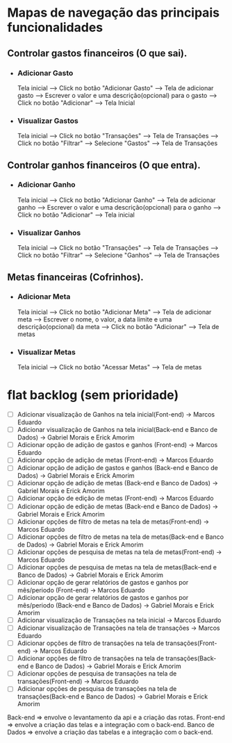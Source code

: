 # Mapas de navegação das principais funcionalidades

## Controlar gastos financeiros (O que sai).

- ### Adicionar Gasto
    Tela inicial --> Click no botão "Adicionar Gasto" --> Tela de adicionar gasto --> Escrever o valor e uma descrição(opcional) para o gasto --> Click no botão "Adicionar" --> Tela Inicial

- ### Visualizar Gastos 
    Tela inicial --> Click no botão "Transações" --> Tela de Transações --> Click no botão "Filtrar" --> Selecione "Gastos" --> Tela de Transações

## Controlar ganhos financeiros (O que entra).

- ### Adicionar Ganho
    Tela inicial --> Click no botão "Adicionar Ganho" --> Tela de adicionar ganho --> Escrever o valor e uma descrição(opcional) para o ganho --> Click no botão "Adicionar" --> Tela inicial

- ### Visualizar Ganhos 
    Tela inicial --> Click no botão "Transações" --> Tela de Transações --> Click no botão "Filtrar" --> Selecione "Ganhos" --> Tela de Transações

## Metas financeiras (Cofrinhos).

- ### Adicionar Meta
    Tela inicial --> Click no botão "Adicionar Meta" --> Tela de adicionar meta  --> Escrever o nome, o valor, a data limite e uma descrição(opcional) da meta --> Click no botão "Adicionar" --> Tela de metas

- ### Visualizar Metas
    Tela inicial --> Click no botão "Acessar Metas" --> Tela de metas

# flat backlog (sem prioridade)

- [ ] Adicionar visualização de Ganhos na tela inicial(Font-end) -> Marcos Eduardo
- [ ] Adicionar visualização de Ganhos na tela inicial(Back-end e Banco de Dados)  -> Gabriel Morais e Erick Amorim
- [ ] Adicionar opção de adição de gastos e ganhos (Front-end)   -> Marcos Eduardo
- [ ] Adicionar opção de adição de metas (Front-end)            -> Marcos Eduardo
- [ ] Adicionar opção de adição de gastos e ganhos (Back-end e Banco de Dados)  -> Gabriel Morais e Erick Amorim
- [ ] Adicionar opção de adição de metas (Back-end e Banco de Dados)          -> Gabriel Morais e Erick Amorim
- [ ] Adicionar opção de edição de metas (Front-end)        -> Marcos Eduardo
- [ ] Adicionar opção de edição de metas (Back-end e Banco de Dados)    -> Gabriel Morais e Erick Amorim
- [ ] Adicionar opções de filtro de metas na tela de metas(Front-end) -> Marcos Eduardo
- [ ] Adicionar opções de filtro de metas na tela de metas(Back-end e Banco de Dados)    -> Gabriel Morais e Erick Amorim
- [ ] Adicionar opções de pesquisa de metas na tela de metas(Front-end) -> Marcos Eduardo
- [ ] Adicionar opções de pesquisa de metas na tela de metas(Back-end e Banco de Dados)    -> Gabriel Morais e Erick Amorim
- [ ] Adicionar opção de gerar relatórios de gastos e ganhos por mês/periodo (Front-end)    -> Marcos Eduardo
- [ ] Adicionar opção de gerar relatórios de gastos e ganhos por mês/periodo (Back-end e Banco de Dados)    -> Gabriel Morais e Erick Amorim
- [ ] Adicionar visualização de Transações na tela inicial -> Marcos Eduardo
- [ ] Adicionar visualização de Transações na tela de transações -> Marcos Eduardo
- [ ] Adicionar opções de filtro de transações na tela de transações(Front-end) -> Marcos Eduardo
- [ ] Adicionar opções de filtro de transações na tela de transações(Back-end e Banco de Dados)    -> Gabriel Morais e Erick Amorim
- [ ] Adicionar opções de pesquisa de transações na tela de transações(Front-end) -> Marcos Eduardo
- [ ] Adicionar opções de pesquisa de transações na tela de transações(Back-end e Banco de Dados)    -> Gabriel Morais e Erick Amorim

Back-end => envolve o levantamento da api e a criação das rotas.
Front-end => envolve a criação das telas e a integração com o back-end.
Banco de Dados => envolve a criação das tabelas e a integração com o back-end.
